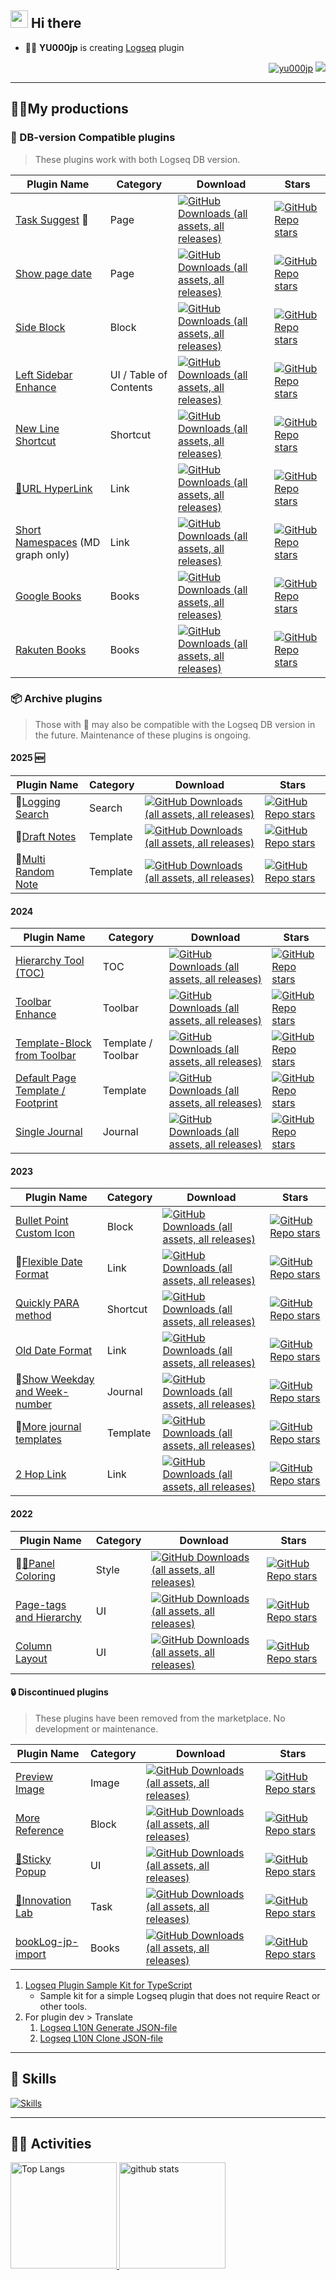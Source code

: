 ## <img src="https://media.giphy.com/media/hvRJCLFzcasrR4ia7z/giphy.gif" width="28"> Hi there

- 🧑‍💻 **YU000jp** is creating [Logseq](https://github.com/logseq) plugin

<div align="right">

<a href="#"><img src="https://komarev.com/ghpvc/?username=yu000jp&label=Profile%20views&color=0e75b6&style=flat" alt="yu000jp" /></a> <a href="https://www.buymeacoffee.com/yu000japan"><img src="https://img.buymeacoffee.com/button-api/?text=Buy me a pizza&emoji=🍕&slug=yu000japan&button_colour=FFDD00&font_colour=000000&font_family=Poppins&outline_colour=000000&coffee_colour=ffffff" /></a>
</div>

---

## 🏳️‍🌈My productions

### 📌 DB-version Compatible plugins
> These plugins work with both Logseq DB version.

| Plugin Name | Category | Download | Stars |
|-------------|----------|----------|-------|
| [Task Suggest](https://github.com/YU000jp/logseq-plugin-task-suggest) 🚧 | Page | [![GitHub Downloads (all assets, all releases)](https://img.shields.io/github/downloads/YU000jp/logseq-plugin-task-suggest/total?style=for-the-badge&label=%20)](https://github.com/YU000jp/logseq-plugin-task-suggest) | [![GitHub Repo stars](https://img.shields.io/github/stars/YU000jp/logseq-plugin-task-suggest?style=for-the-badge&label=%20)](https://github.com/YU000jp/logseq-plugin-task-suggest) |
| [Show page date](https://github.com/YU000jp/logseq-plugin-show-page-date) | Page | [![GitHub Downloads (all assets, all releases)](https://img.shields.io/github/downloads/YU000jp/logseq-plugin-show-page-date/total?style=for-the-badge&label=%20)](https://github.com/YU000jp/logseq-plugin-show-page-date) | [![GitHub Repo stars](https://img.shields.io/github/stars/YU000jp/logseq-plugin-show-page-date?style=for-the-badge&label=%20)](https://github.com/YU000jp/logseq-plugin-show-page-date) |
| [Side Block](https://github.com/YU000jp/logseq-plugin-side-block) | Block | [![GitHub Downloads (all assets, all releases)](https://img.shields.io/github/downloads/YU000jp/logseq-plugin-side-block/total?style=for-the-badge&label=%20)](https://github.com/YU000jp/logseq-plugin-side-block) | [![GitHub Repo stars](https://img.shields.io/github/stars/YU000jp/logseq-plugin-side-block?style=for-the-badge&label=%20)](https://github.com/YU000jp/logseq-plugin-side-block) |
| [Left Sidebar Enhance](https://github.com/YU000jp/logseq-plugin-left-sidebar-enhance) | UI / Table of Contents | [![GitHub Downloads (all assets, all releases)](https://img.shields.io/github/downloads/YU000jp/logseq-plugin-left-sidebar-enhance/total?style=for-the-badge&label=%20)](https://github.com/YU000jp/logseq-plugin-left-sidebar-enhance) | [![GitHub Repo stars](https://img.shields.io/github/stars/YU000jp/logseq-plugin-left-sidebar-enhance?style=for-the-badge&label=%20)](https://github.com/YU000jp/logseq-plugin-left-sidebar-enhance) |
| [New Line Shortcut](https://github.com/YU000jp/logseq-plugin-blank-line) | Shortcut | [![GitHub Downloads (all assets, all releases)](https://img.shields.io/github/downloads/YU000jp/logseq-plugin-blank-line/total?style=for-the-badge&label=%20)](https://github.com/YU000jp/logseq-plugin-blank-line) | [![GitHub Repo stars](https://img.shields.io/github/stars/YU000jp/logseq-plugin-blank-line?style=for-the-badge&label=%20)](https://github.com/YU000jp/logseq-plugin-blank-line) |
| [🔗URL HyperLink](https://github.com/YU000jp/logseq-plugin-confirmation-hyperlink) | Link | [![GitHub Downloads (all assets, all releases)](https://img.shields.io/github/downloads/YU000jp/logseq-plugin-confirmation-hyperlink/total?style=for-the-badge&label=%20)](https://github.com/YU000jp/logseq-plugin-confirmation-hyperlink) | [![GitHub Repo stars](https://img.shields.io/github/stars/YU000jp/logseq-plugin-confirmation-hyperlink?style=for-the-badge&label=%20)](https://github.com/YU000jp/logseq-plugin-confirmation-hyperlink) |
| [Short Namespaces](https://github.com/YU000jp/logseq-plugin-short-namespaces) (MD graph only) | Link | [![GitHub Downloads (all assets, all releases)](https://img.shields.io/github/downloads/YU000jp/logseq-plugin-short-namespaces/total?style=for-the-badge&label=%20)](https://github.com/YU000jp/logseq-plugin-short-namespaces) | [![GitHub Repo stars](https://img.shields.io/github/stars/YU000jp/logseq-plugin-short-namespaces?style=for-the-badge&label=%20)](https://github.com/YU000jp/logseq-plugin-short-namespaces) |
| [Google Books](https://github.com/YU000jp/logseq-plugin-google-books) | Books | [![GitHub Downloads (all assets, all releases)](https://img.shields.io/github/downloads/YU000jp/logseq-plugin-google-books/total?style=for-the-badge&label=%20)](https://github.com/YU000jp/logseq-plugin-google-books) | [![GitHub Repo stars](https://img.shields.io/github/stars/YU000jp/logseq-plugin-google-books?style=for-the-badge&label=%20)](https://github.com/YU000jp/logseq-plugin-google-books) |
| [Rakuten Books](https://github.com/YU000jp/logseq-plugin-rakuten-books) | Books | [![GitHub Downloads (all assets, all releases)](https://img.shields.io/github/downloads/YU000jp/logseq-plugin-rakuten-books/total?style=for-the-badge&label=%20)](https://github.com/YU000jp/logseq-plugin-rakuten-books) | [![GitHub Repo stars](https://img.shields.io/github/stars/YU000jp/logseq-plugin-rakuten-books?style=for-the-badge&label=%20)](https://github.com/YU000jp/logseq-plugin-rakuten-books) |


### 📦 Archive plugins
> Those with 🔘 may also be compatible with the Logseq DB version in the future. Maintenance of these plugins is ongoing.

#### 2025 🆕
| Plugin Name | Category | Download | Stars |
|-------------|----------|----------|-------|
| 🔘[Logging Search](https://github.com/YU000jp/logseq-plugin-logging-search) | Search | [![GitHub Downloads (all assets, all releases)](https://img.shields.io/github/downloads/YU000jp/logseq-plugin-logging-search/total?style=for-the-badge&label=%20)](https://github.com/YU000jp/logseq-plugin-logging-search) | [![GitHub Repo stars](https://img.shields.io/github/stars/YU000jp/logseq-plugin-logging-search?style=for-the-badge&label=%20)](https://github.com/YU000jp/logseq-plugin-logging-search) |
| 🔘[Draft Notes](https://github.com/YU000jp/logseq-plugin-draft-notes) | Template | [![GitHub Downloads (all assets, all releases)](https://img.shields.io/github/downloads/YU000jp/logseq-plugin-draft-notes/total?style=for-the-badge&label=%20)](https://github.com/YU000jp/logseq-plugin-draft-notes) | [![GitHub Repo stars](https://img.shields.io/github/stars/YU000jp/logseq-plugin-draft-notes?style=for-the-badge&label=%20)](https://github.com/YU000jp/logseq-plugin-draft-notes) |
| 🔘[Multi Random Note](https://github.com/YU000jp/logseq-plugin-multi-random-note) | Template | [![GitHub Downloads (all assets, all releases)](https://img.shields.io/github/downloads/YU000jp/logseq-plugin-multi-random-note/total?style=for-the-badge&label=%20)](https://github.com/YU000jp/logseq-plugin-multi-random-note) | [![GitHub Repo stars](https://img.shields.io/github/stars/YU000jp/logseq-plugin-multi-random-note?style=for-the-badge&label=%20)](https://github.com/YU000jp/logseq-plugin-multi-random-note) |

#### 2024
| Plugin Name | Category | Download | Stars |
|-------------|----------|----------|-------|
| [Hierarchy Tool (TOC)](https://github.com/YU000jp/logseq-plugin-hierarchy-tool) | TOC | [![GitHub Downloads (all assets, all releases)](https://img.shields.io/github/downloads/YU000jp/logseq-plugin-hierarchy-tool/total?style=for-the-badge&label=%20)](https://github.com/YU000jp/logseq-plugin-hierarchy-tool) | [![GitHub Repo stars](https://img.shields.io/github/stars/YU000jp/logseq-plugin-hierarchy-tool?style=for-the-badge&label=%20)](https://github.com/YU000jp/logseq-plugin-hierarchy-tool) |
| [Toolbar Enhance](https://github.com/YU000jp/logseq-plugin-toolbar-enhance) | Toolbar | [![GitHub Downloads (all assets, all releases)](https://img.shields.io/github/downloads/YU000jp/logseq-plugin-toolbar-enhance/total?style=for-the-badge&label=%20)](https://github.com/YU000jp/logseq-plugin-toolbar-enhance) | [![GitHub Repo stars](https://img.shields.io/github/stars/YU000jp/logseq-plugin-toolbar-enhance?style=for-the-badge&label=%20)](https://github.com/YU000jp/logseq-plugin-toolbar-enhance) |
| [Template-Block from Toolbar](https://github.com/YU000jp/logseq-plugin-template-block-from-toolbar) | Template / Toolbar | [![GitHub Downloads (all assets, all releases)](https://img.shields.io/github/downloads/YU000jp/logseq-plugin-template-block-from-toolbar/total?style=for-the-badge&label=%20)](https://github.com/YU000jp/logseq-plugin-template-block-from-toolbar) | [![GitHub Repo stars](https://img.shields.io/github/stars/YU000jp/logseq-plugin-template-block-from-toolbar?style=for-the-badge&label=%20)](https://github.com/YU000jp/logseq-plugin-template-block-from-toolbar) |
| [Default Page Template / Footprint](https://github.com/YU000jp/logseq-plugin-default-template) | Template | [![GitHub Downloads (all assets, all releases)](https://img.shields.io/github/downloads/YU000jp/logseq-plugin-default-template/total?style=for-the-badge&label=%20)](https://github.com/YU000jp/logseq-plugin-default-template) | [![GitHub Repo stars](https://img.shields.io/github/stars/YU000jp/logseq-plugin-default-template?style=for-the-badge&label=%20)](https://github.com/YU000jp/logseq-plugin-default-template) |
| [Single Journal](https://github.com/YU000jp/logseq-plugin-single-journal) | Journal | [![GitHub Downloads (all assets, all releases)](https://img.shields.io/github/downloads/YU000jp/logseq-plugin-single-journal/total?style=for-the-badge&label=%20)](https://github.com/YU000jp/logseq-plugin-single-journal) | [![GitHub Repo stars](https://img.shields.io/github/stars/YU000jp/logseq-plugin-single-journal?style=for-the-badge&label=%20)](https://github.com/YU000jp/logseq-plugin-single-journal) |

#### 2023
| Plugin Name | Category | Download | Stars |
|-------------|----------|----------|-------|
| [Bullet Point Custom Icon](https://github.com/YU000jp/logseq-plugin-bullet-point-custom-icon) | Block | [![GitHub Downloads (all assets, all releases)](https://img.shields.io/github/downloads/YU000jp/logseq-plugin-bullet-point-custom-icon/total?style=for-the-badge&label=%20)](https://github.com/YU000jp/logseq-plugin-bullet-point-custom-icon) | [![GitHub Repo stars](https://img.shields.io/github/stars/YU000jp/logseq-plugin-bullet-point-custom-icon?style=for-the-badge&label=%20)](https://github.com/YU000jp/logseq-plugin-bullet-point-custom-icon) |
| 🔘[Flexible Date Format](https://github.com/YU000jp/logseq-plugin-flex-date-format) | Link | [![GitHub Downloads (all assets, all releases)](https://img.shields.io/github/downloads/YU000jp/logseq-plugin-flex-date-format/total?style=for-the-badge&label=%20)](https://github.com/YU000jp/logseq-plugin-flex-date-format) | [![GitHub Repo stars](https://img.shields.io/github/stars/YU000jp/logseq-plugin-flex-date-format?style=for-the-badge&label=%20)](https://github.com/YU000jp/logseq-plugin-flex-date-format) |
| [Quickly PARA method](https://github.com/YU000jp/logseq-plugin-quickly-para-method) | Shortcut | [![GitHub Downloads (all assets, all releases)](https://img.shields.io/github/downloads/YU000jp/logseq-plugin-quickly-para-method/total?style=for-the-badge&label=%20)](https://github.com/YU000jp/logseq-plugin-quickly-para-method) | [![GitHub Repo stars](https://img.shields.io/github/stars/YU000jp/logseq-plugin-quickly-para-method?style=for-the-badge&label=%20)](https://github.com/YU000jp/logseq-plugin-quickly-para-method) |
| [Old Date Format](https://github.com/YU000jp/logseq-plugin-legacy-date-format) | Link | [![GitHub Downloads (all assets, all releases)](https://img.shields.io/github/downloads/YU000jp/logseq-plugin-legacy-date-format/total?style=for-the-badge&label=%20)](https://github.com/YU000jp/logseq-plugin-legacy-date-format) | [![GitHub Repo stars](https://img.shields.io/github/stars/YU000jp/logseq-plugin-legacy-date-format?style=for-the-badge&label=%20)](https://github.com/YU000jp/logseq-plugin-legacy-date-format) |
| 🔘[Show Weekday and Week-number](https://github.com/YU000jp/logseq-plugin-show-weekday-and-week-number) | Journal | [![GitHub Downloads (all assets, all releases)](https://img.shields.io/github/downloads/YU000jp/logseq-plugin-show-weekday-and-week-number/total?style=for-the-badge&label=%20)](https://github.com/YU000jp/logseq-plugin-show-weekday-and-week-number) | [![GitHub Repo stars](https://img.shields.io/github/stars/YU000jp/logseq-plugin-show-weekday-and-week-number?style=for-the-badge&label=%20)](https://github.com/YU000jp/logseq-plugin-show-weekday-and-week-number) |
| 🔘[More journal templates](https://github.com/YU000jp/logseq-plugin-weekdays-and-weekends) | Template | [![GitHub Downloads (all assets, all releases)](https://img.shields.io/github/downloads/YU000jp/logseq-plugin-weekdays-and-weekends/total?style=for-the-badge&label=%20)](https://github.com/YU000jp/logseq-plugin-weekdays-and-weekends) | [![GitHub Repo stars](https://img.shields.io/github/stars/YU000jp/logseq-plugin-weekdays-and-weekends?style=for-the-badge&label=%20)](https://github.com/YU000jp/logseq-plugin-weekdays-and-weekends) |
| [2 Hop Link](https://github.com/YU000jp/logseq-plugin-two-hop-link) | Link | [![GitHub Downloads (all assets, all releases)](https://img.shields.io/github/downloads/YU000jp/logseq-plugin-two-hop-link/total?style=for-the-badge&label=%20)](https://github.com/YU000jp/logseq-plugin-two-hop-link) | [![GitHub Repo stars](https://img.shields.io/github/stars/YU000jp/logseq-plugin-two-hop-link?style=for-the-badge&label=%20)](https://github.com/YU000jp/logseq-plugin-two-hop-link) |

#### 2022
| Plugin Name | Category | Download | Stars |
|-------------|----------|----------|-------|
| 🔘[🎨Panel Coloring](https://github.com/YU000jp/logseq-plugin-panel-coloring) | Style | [![GitHub Downloads (all assets, all releases)](https://img.shields.io/github/downloads/YU000jp/logseq-plugin-panel-coloring/total?style=for-the-badge&label=%20)](https://github.com/YU000jp/logseq-plugin-panel-coloring) | [![GitHub Repo stars](https://img.shields.io/github/stars/YU000jp/logseq-plugin-panel-coloring?style=for-the-badge&label=%20)](https://github.com/YU000jp/logseq-plugin-panel-coloring) |
| [Page-tags and Hierarchy](https://github.com/YU000jp/logseq-page-tags-and-hierarchy) | UI | [![GitHub Downloads (all assets, all releases)](https://img.shields.io/github/downloads/YU000jp/logseq-page-tags-and-hierarchy/total?style=for-the-badge&label=%20)](https://github.com/YU000jp/logseq-page-tags-and-hierarchy) | [![GitHub Repo stars](https://img.shields.io/github/stars/YU000jp/logseq-page-tags-and-hierarchy?style=for-the-badge&label=%20)](https://github.com/YU000jp/logseq-page-tags-and-hierarchy) |
| [Column Layout](https://github.com/YU000jp/Logseq-column-Layout) | UI | [![GitHub Downloads (all assets, all releases)](https://img.shields.io/github/downloads/YU000jp/Logseq-column-Layout/total?style=for-the-badge&label=%20)](https://github.com/YU000jp/Logseq-column-Layout) | [![GitHub Repo stars](https://img.shields.io/github/stars/YU000jp/Logseq-column-Layout?style=for-the-badge&label=%20)](https://github.com/YU000jp/Logseq-column-Layout) |

#### 🔒 Discontinued plugins
> These plugins have been removed from the marketplace. No development or maintenance.

| Plugin Name | Category | Download | Stars |
|-------------|----------|----------|-------|
| [Preview Image](https://github.com/YU000jp/logseq-plugin-preview-image) | Image | [![GitHub Downloads (all assets, all releases)](https://img.shields.io/github/downloads/YU000jp/logseq-plugin-preview-image/total?style=for-the-badge&label=%20)](https://github.com/YU000jp/logseq-plugin-preview-image) | [![GitHub Repo stars](https://img.shields.io/github/stars/YU000jp/logseq-plugin-preview-image?style=for-the-badge&label=%20)](https://github.com/YU000jp/logseq-plugin-preview-image) |
| [More Reference](https://github.com/YU000jp/logseq-plugin-reference-guide) | Block | [![GitHub Downloads (all assets, all releases)](https://img.shields.io/github/downloads/YU000jp/logseq-plugin-reference-guide/total?style=for-the-badge&label=%20)](https://github.com/YU000jp/logseq-plugin-reference-guide) | [![GitHub Repo stars](https://img.shields.io/github/stars/YU000jp/logseq-plugin-reference-guide?style=for-the-badge&label=%20)](https://github.com/YU000jp/logseq-plugin-reference-guide) |
| [📍Sticky Popup](https://github.com/YU000jp/logseq-plugin-sticky-popup) | UI | [![GitHub Downloads (all assets, all releases)](https://img.shields.io/github/downloads/YU000jp/logseq-plugin-sticky-popup/total?style=for-the-badge&label=%20)](https://github.com/YU000jp/logseq-plugin-sticky-popup) | [![GitHub Repo stars](https://img.shields.io/github/stars/YU000jp/logseq-plugin-sticky-popup?style=for-the-badge&label=%20)](https://github.com/YU000jp/logseq-plugin-sticky-popup) |
| [🌱Innovation Lab](https://github.com/YU000jp/logseq-plugin-some-menu-extender) | Task | [![GitHub Downloads (all assets, all releases)](https://img.shields.io/github/downloads/YU000jp/logseq-plugin-some-menu-extender/total?style=for-the-badge&label=%20)](https://github.com/YU000jp/logseq-plugin-some-menu-extender) | [![GitHub Repo stars](https://img.shields.io/github/stars/YU000jp/logseq-plugin-some-menu-extender?style=for-the-badge&label=%20)](https://github.com/YU000jp/logseq-plugin-some-menu-extender) |
| [bookLog-jp-import](https://github.com/YU000jp/logseq-plugin-booklog-jp-import) | Books | [![GitHub Downloads (all assets, all releases)](https://img.shields.io/github/downloads/YU000jp/logseq-plugin-booklog-jp-import/total?style=for-the-badge&label=%20)](https://github.com/YU000jp/logseq-plugin-two-hop-link) | [![GitHub Repo stars](https://img.shields.io/github/stars/YU000jp/logseq-plugin-booklog-jp-import?style=for-the-badge&label=%20)](https://github.com/YU000jp/logseq-plugin-booklog-jp-import) |

1. [Logseq Plugin Sample Kit for TypeScript](https://github.com/YU000jp/logseq-plugin-sample-kit-typescript)
   - Sample kit for a simple Logseq plugin that does not require React or other tools.
1. For plugin dev > Translate
   1. [Logseq L10N Generate JSON-file](https://github.com/YU000jp/logseq-l10n-generate-json)
   1. [Logseq L10N Clone JSON-file](https://github.com/YU000jp/logseq-l10n-clone-json)

---

## 🌱 Skills

[![Skills](https://skillicons.dev/icons?theme=dark&perline=7&i=clojure,ts,js,css,html,perl,php)](#)

---

## 🏃‍♀️ Activities
<div align="left"> 
  <a href="#"><img alt="Top Langs" height="170px" src="https://github-readme-stats.vercel.app/api?username=YU000jp&theme=vue-dark&layout=compact" />
  <img alt="github stats" height="170px" src="https://github-readme-stats.vercel.app/api/top-langs/?username=YU000jp&theme=vue-dark&layout=compact" /></a>
</div>
